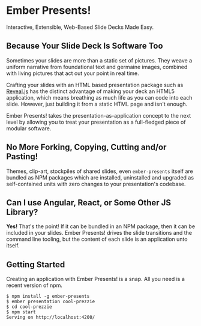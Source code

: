 # Ember Presents!

Interactive, Extensible, Web-Based Slide Decks Made Easy.

## Because Your Slide Deck Is Software Too

Sometimes your slides are more than a static set of
pictures. They weave a uniform narrative from foundational text and
germaine images, combined with living pictures that act out your point
in real time.

Crafting your slides with an HTML based presentation package such as
[Reveal.js][1] has the distinct advantage of making your deck an
HTML5 application, which means breathing as much life as you can code
into each slide. However, just building it from a static HTML page
and isn't enough.

Ember Presents! takes the presentation-as-application concept to the
next level by allowing you to treat your presentation as a
full-fledged piece of modular software.

## No More Forking, Copying, Cutting and/or Pasting!

Themes, clip-art, stockpiles of shared slides, even `ember-presents`
itself are bundled as NPM packages which are installed, uninstalled
and upgraded as self-contained units with zero changes to
your presentation's codebase.

## Can I use Angular, React, or Some Other JS Library?

__Yes!__ That's the point! If it can be bundled in an NPM package, then it
can be included in your slides. Ember Presents! drives the slide
transitions and the command line tooling, but the content of each
slide is an application unto itself.

## Getting Started

Creating an application with Ember Presents! is a snap. All you need
is a recent version of npm.

```
$ npm install -g ember-presents
$ ember presentation cool-prezzie
$ cd cool-prezzie
$ npm start
Serving on http://localhost:4200/
```



[1]: http://slide.es
